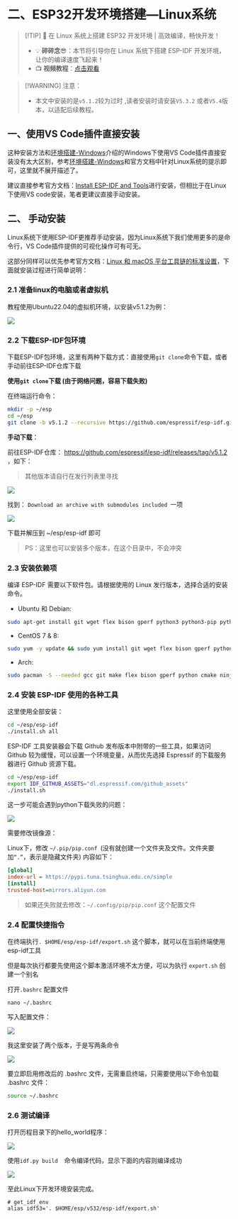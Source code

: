 # 二、ESP32开发环境搭建—Linux系统

> [!TIP] 🚀 在 Linux 系统上搭建 ESP32 开发环境 | 高效编译，畅快开发！
> - 💡 **碎碎念**😎：本节将引导你在 Linux 系统下搭建 ESP-IDF 开发环境，让你的编译速度飞起来！  
> - 📺 **视频教程**：[点击观看](https://www.bilibili.com/video/BV1vLrKYHExy)  

> [!WARNING] 注意：
> - 本文中安装的是`v5.1.2`较为过时 ,读者安装时请安装`V5.3.2` 或者`V5.4`版本，以适配后续教程。
## 一、使用VS Code插件直接安装

这种安装方法和[环境搭建-Windows](1.环境搭建-Windows.md)介绍的Windows下使用VS Code插件直接安装没有太大区别，参考[环境搭建-Windows](1.环境搭建-Windows.md)和官方文档中针对Linux系统的提示即可，这里就不展开描述了。

建议直接参考官方文档：[Install ESP-IDF and Tools](https://docs.espressif.com/projects/vscode-esp-idf-extension/zh_CN/latest/installation.html)进行安装，但相比于在Linux下使用VS code安装，笔者更建议直接手动安装。

## 二、 手动安装

Linux系统下使用ESP-IDF更推荐手动安装，因为Linux系统下我们使用更多的是命令行，VS Code插件提供的可视化操作可有可无。

这部分同样可以优先参考官方文档：[Linux 和 macOS 平台工具链的标准设置](https://docs.espressif.com/projects/esp-idf/zh_CN/stable/esp32/get-started/linux-macos-setup.html)，下面就安装过程进行简单说明：

### 2.1 准备linux的电脑或者虚拟机

教程使用Ubuntu22.04的虚拟机环境，以安装v5.1.2为例：

![](attachments/20240125114613.png)


### 2.2 下载ESP-IDF包环境

下载ESP-IDF包环境，这里有两种下载方式：直接使用`git clone`命令下载，或者手动前往ESP-IDF仓库下载

**使用`git clone`下载 (由于网络问题，容易下载失败)**

在终端运行命令：

```sh
mkdir -p ~/esp
cd ~/esp
git clone -b v5.1.2 --recursive https://github.com/espressif/esp-idf.git
```

**手动下载**：

前往ESP-IDF仓库： https://github.com/espressif/esp-idf/releases/tag/v5.1.2 ，如下：

> 其他版本请自行在发行列表里寻找

![](attachments/20240125120321.png)

找到： `Download an archive with submodules included `一项


![](attachments/20240125120428.png)

下载并解压到 ~/esp/esp-idf 即可

> PS：这里也可以安装多个版本，在这个目录中，不会冲突

### 2.3 安装依赖项

编译 ESP-IDF 需要以下软件包。请根据使用的 Linux 发行版本，选择合适的安装命令。

- Ubuntu 和 Debian:
```sh
sudo apt-get install git wget flex bison gperf python3 python3-pip python3-venv cmake ninja-build ccache libffi-dev libssl-dev dfu-util libusb-1.0-0
```

- CentOS 7 & 8:
```sh
sudo yum -y update && sudo yum install git wget flex bison gperf python3 python3-setuptools cmake ninja-build ccache dfu-util libusbx
```

- Arch:
```sh
sudo pacman -S --needed gcc git make flex bison gperf python cmake ninja ccache dfu-util libusb
```

### 2.4  安装 ESP-IDF 使用的各种工具

这里使用全部安装：

```sh
cd ~/esp/esp-idf
./install.sh all
```

ESP-IDF 工具安装器会下载 Github 发布版本中附带的一些工具，如果访问 Github 较为缓慢，可以设置一个环境变量，从而优先选择 Espressif 的下载服务器进行 Github 资源下载。

```sh
cd ~/esp/esp-idf
export IDF_GITHUB_ASSETS="dl.espressif.com/github_assets"
./install.sh
```

这一步可能会遇到python下载失败的问题：

![](attachments/20240125161324.png)

需要修改镜像源：

Linux下，修改 `~/.pip/pip.conf `(没有就创建一个文件夹及文件。文件夹要加`“.”`，表示是隐藏文件夹)
内容如下：

```ini
[global]
index-url = https://pypi.tuna.tsinghua.edu.cn/simple
[install]
trusted-host=mirrors.aliyun.com
```

> 如果还失败就去修改：`~/.config/pip/pip.conf` 这个配置文件

### 2.4  配置快捷指令

在终端执行`. $HOME/esp/esp-idf/export.sh`  这个脚本，就可以在当前终端使用esp-idf工具

但是每次执行都要先使用这个脚本激活环境不太方便，可以为执行 `export.sh` 创建一个别名

打开`.bashrc` 配置文件

```
nano ~/.bashrc
```

写入配置文件：

![](attachments/20240125164001.png)

我这里安装了两个版本，于是写两条命令

![](attachments/20240125164248.png)

要立即启用修改后的 .bashrc 文件，无需重启终端，只需要使用以下命令加载 .bashrc 文件：

```sh
source ~/.bashrc
```
### 2.6  测试编译

打开历程目录下的hello_world程序：

![](attachments/20240125165114.png)

使用`idf.py build  `命令编译代码，显示下面的内容则编译成功

![](attachments/20240125165709.png)

至此Linux下开发环境安装完成。

```
# get_idf_env
alias idf53='. $HOME/esp/v532/esp-idf/export.sh'

```
